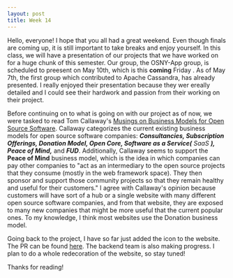 ```yaml
---
layout: post
title: Week 14
---
```


Hello, everyone! I hope that you all had a great weekend. Even though finals are coming up, it is still important to take breaks and enjoy yourself. In this class, we will have a presentation of our projects that we have worked on for a huge chunk of this semester. Our group, the OSNY-App group, is scheduled to preesent on May 10th, which is this **coming** Friday . As of May 7th, the first group which contributed to Apache Cassandra, has already presented. I really enjoyed their presentation because they wer ereally detailed and I could see their hardwork and passion from their working on their project.

Before continuing on to what is going on with our project as of now, we were tasked to read Tom Callaway's [Musings on Business Models for Open Source Software](https://spot.livejournal.com/327801.html). Callaway categorizes the current existing business models for open source software companies: ***Consultancies, Subscription Offerings, Donation Model, Open Core, Software as a Service(*** *SaaS* ***), Peace of Mind,*** and ***FUD***. Additionally, Callaway seems to support the **Peace of Mind** business model, which is the idea in which companies can pay other companies to "act as an intermediary to the open source projects that they consume (mostly in the web framework space). They then sponsor and support those community projects so that they remain healthy and useful for their customers." I agree with Callaway's opinion because customers will have sort of a hub or a single website with many different open source software companies, and from that website, they are exposed to many new companies that might be more useful that the current popular ones. To my knowledge, I think most websites use the Donation business model.

Going back to the project, I have so far just added the icon to the website. The PR can be found [here](https://github.com/hunter-college-ossd-spr19/OpenSource-NY/pull/14). The backend team is also making progress. I plan to do a whole redecoration of the website, so stay tuned!

Thanks for reading!
